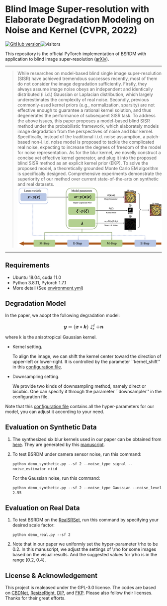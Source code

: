 # Blind Image Super-resolution with Elaborate Degradation Modeling on Noise and Kernel (CVPR, 2022)

[![GitHub version](https://badge.fury.io/gh/zsyOAOA%2FBSRDM.svg)](https://badge.fury.io/gh/zsyOAOA%2FBSRDM)![visitors](https://visitor-badge.glitch.me/badge?page_id=zsyOAOA/BSRDM) 

This repository is the official PyTorch implementation of BSRDM with application to blind image super-resolution ([arXiv](https://arxiv.org/abs/2107.00986)).

---
>While researches on model-based blind single image super-resolution (SISR) have achieved tremendous successes recently, most of them do not consider the image degradation sufficiently. Firstly, they always assume image noise obeys an independent and identically distributed (i.i.d.) Gaussian or Laplacian distribution, which largely underestimates the complexity of real noise. Secondly, previous commonly-used kernel priors (e.g., normalization, sparsity) are not effective enough to guarantee a rational kernel solution, and thus degenerates the performance of subsequent SISR task. To address the above issues, this paper proposes a model-based blind SISR method under the probabilistic framework, which elaborately models image degradation from the perspectives of noise and blur kernel. Specifically, instead of the traditional i.i.d. noise assumption, a patch-based non-i.i.d. noise model is proposed to tackle the complicated real noise, expecting to increase the degrees of freedom of the model for noise representation. As for the blur kernel, we novelly construct a concise yet effective kernel generator, and plug it into the proposed blind SISR method as an explicit kernel prior (EKP). To solve the proposed model, a theoretically grounded Monte Carlo EM algorithm is specifically designed. Comprehensive experiments demonstrate the superiority of our method over current state-of-the-arts on synthetic and real datasets.
><img src="./figures/framework.jpg" align="middle" width="800">

---
## Requirements
* Ubuntu 18.04, cuda 11.0
* Python 3.8.11, Pytorch 1.7.1
* More detail (See [environment.yml](environment.yml))

## Degradation Model
In the paper, we adopt the following degradation model: 

<p align="center"><img src="./figures/degradation.png" align="middle" width="130"></p>
where k is the anisotropical Gaussian kernel.

* Kernel setting.
  
  To align the image, we can shift the kernel center toward the direction of upper-left or lower-right. It is controlled by the parameter ``kernel_shift'' in this [configuration file](./options/options1.json).
  
* Downsampling setting.

  We provide two kinds of downsampling method, namely direct or bicubic. One can specify it through the parameter ``downsampler'' in the configuration file.
  
Note that this [configuration file](./options/options1.json) contains all the hyper-parameters for our model, you can adjust it according to your need.

## Evaluation on Synthetic Data
1. The synthesized six blur kernels used in our paper can be obtained from [here](./testsets/kernels_synthetic). They are generated by this [manuscript](./testsets/gen_kernel_uniform.py).

2. To test BSRDM under camera sensor noise, run this command:

    ```
    python demo_synthetic.py --sf 2 --noise_type signal --noise_estimator niid 
    ```
    
    For the Gaussian noise, run this command:
    
    ```
    python demo_synthetic.py --sf 2 --noise_type Gaussian --noise_level 2.55
    ```

## Evaluation on Real Data
1. To test BSRDM on the [RealSRSet](https://github.com/cszn/BSRGAN/tree/main/testsets/RealSRSet), run this command by specifying your desired scale factor:
    
    ```
    python demo_real.py --sf 2
    ```
2. Note that in our paper we uniformly set the hyper-parameter \rho to be 0.2. In this manuscript, we adjust the settings of \rho for some images based on the visual results. And the suggested values for \rho is in the range [0.2, 0.4].

## License & Acknowledgement
This project is realeased under the GPL-3.0 license. The codes are based on [CBDNet](https://github.com/GuoShi28/CBDNet), [ResizeRight](https://github.com/assafshocher/ResizeRight), [DIP](https://github.com/DmitryUlyanov/deep-image-prior), and [FKP](https://github.com/JingyunLiang/FKP). Please also follow their licenses. Thanks for their great efforts.

